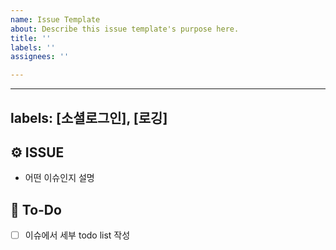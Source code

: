```yaml
---
name: Issue Template
about: Describe this issue template's purpose here.
title: ''
labels: ''
assignees: ''

---
```


---
labels: [소셜로그인], [로깅]
---

## ⚙️ ISSUE
- 어떤 이슈인지 설명


## 📄 To-Do
- [ ] 이슈에서 세부 todo list 작성
